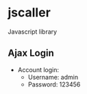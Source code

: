 # jscaller
Javascript library

## Ajax Login

- Account login:
    + Username: admin
    + Password: 123456